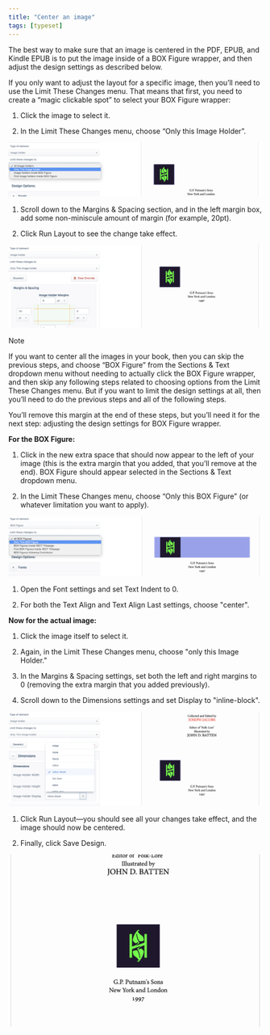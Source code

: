 ```yaml
---
title: "Center an image"
tags: [typeset]
---
```

 
<html><body><section data-type="chapter" class="hsecchapter" data-hederis-type="hsecchapter" id="center-an-image" data-pi-attrs="id: center-an-image; data-tags: typeset;" role="doc-chapter" data-tags="typeset" data-author-name=" " data-book-title=" " title="Center an image"><p class="hblkp" data-hederis-type="hblkp" id="pQZkgjjFR">The best way to make sure that an image is centered in the PDF, EPUB, and Kindle EPUB is to put the image inside of a BOX Figure wrapper, and then adjust the design settings as described below.</p><p class="hblkp" data-hederis-type="hblkp" id="pzCrT4c5c">If you only want to adjust the layout for a specific image, then you&#8217;ll need to use the Limit These Changes menu. That means that first, you need to create a &#8220;magic clickable spot&#8221; to select your BOX Figure wrapper:</p><ol class="hwprnumlist" data-hederis-type="hwprnumlist" id="pYkE7Yedg"><li class="hblkoli" data-hederis-type="hblkoli" id="lisxftrvO8"><p class="hblkoli" data-hederis-type="hblklip" id="pHoKA5teS">Click the image to select it.</p></li><li class="hblkoli" data-hederis-type="hblkoli" id="liDaM5pSg5"><p class="hblkoli" data-hederis-type="hblklip" id="phhJpA1gz">In the Limit These Changes menu, choose &#8220;Only this Image Holder&#8221;.</p></li></ol><img data-hederis-type="hblkimg" class="hblkimg" id="pfIZReIcX" src="/images/centerimg1.png" data-img-src="/images/centerimg1.png"/><ol class="hwprnumlist" data-hederis-type="hwprnumlist" id="pz8tqOJDX"><li class="hblkoli" data-hederis-type="hblkoli" id="li9JaCVwQo"><p class="hblkoli" data-hederis-type="hblklip" id="pzJ7leA5x">Scroll down to the Margins &amp; Spacing section, and in the left margin box, add some non-miniscule amount of margin (for example, 20pt).</p></li><li class="hblkoli" data-hederis-type="hblkoli" id="likDBgflg8"><p class="hblkoli" data-hederis-type="hblklip" id="pTgdg5GaQ">Click Run Layout to see the change take effect.</p></li></ol><img data-hederis-type="hblkimg" class="hblkimg" id="pohNc17NF" src="/images/centerimg2.png" data-img-src="/images/centerimg2.png"/><div class="hwprbox box" data-hederis-type="hwprbox" id="poZK2nlB1" data-type="sidebar"><p class="hblktype" data-hederis-type="hblktype" id="pvjRwigNE">Note</p><p class="hblkp" data-hederis-type="hblkp" id="povLecITf">If you want to center all the images in your book, then you can skip the previous steps, and choose &#8220;BOX Figure&#8221; from the Sections &amp; Text dropdown menu without needing to actually click the BOX Figure wrapper, and then skip any following steps related to choosing options from the Limit These Changes menu. But if you want to limit the design settings at all, then you&#8217;ll need to do the previous steps and all of the following steps.</p></div><p class="hblkp" data-hederis-type="hblkp" id="pnk00hiRl">You&#8217;ll remove this margin at the end of these steps, but you&#8217;ll need it for the next step: adjusting the design settings for BOX Figure wrapper.</p><p class="hblkp" data-hederis-type="hblkp" id="pg2cZoEmE"><strong data-hederis-type="hspanstrong" id="p4a6nGOWE">For the BOX Figure:</strong></p><ol class="hwprnumlist" data-hederis-type="hwprnumlist" id="pmaCuVSYG"><li class="hblkoli" data-hederis-type="hblkoli" id="livjh3hjQW"><p class="hblkoli" data-hederis-type="hblklip" id="pW3meWPZ1">Click in the new extra space that should now appear to the left of your image (this is the extra margin that you added, that you&#8217;ll remove at the end). BOX Figure should appear selected in the Sections &amp; Text dropdown menu.</p></li><li class="hblkoli" data-hederis-type="hblkoli" id="liSMMnreKL"><p class="hblkoli" data-hederis-type="hblklip" id="pt79th8aH">In the Limit These Changes menu, choose &#8220;Only this BOX Figure&#8221; (or whatever limitation you want to apply).</p></li></ol><img data-hederis-type="hblkimg" class="hblkimg" id="pqY1zvXX6" src="/images/centerimg3.png" data-img-src="/images/centerimg3.png"/><ol class="hwprnumlist" data-hederis-type="hwprnumlist" id="pOiRRuBTR"><li class="hblkoli" data-hederis-type="hblkoli" id="liIq8Z436P"><p class="hblkoli" data-hederis-type="hblklip" id="pNIDXjAld">Open the Font settings and set Text Indent to 0.</p></li><li class="hblkoli" data-hederis-type="hblkoli" id="liaSIRfCIY"><p class="hblkoli" data-hederis-type="hblklip" id="pXqjb1XhW">For both the Text Align and Text Align Last settings, choose "center".</p></li></ol><p class="hblkp" data-hederis-type="hblkp" id="pxnrkVLrI"><strong class="hspanstrong" data-hederis-type="hspanstrong" id="phsfFLyHr">Now for the actual image:</strong></p><ol class="hwprnumlist" data-hederis-type="hwprnumlist" id="pP085jFNS"><li class="hblkoli" data-hederis-type="hblkoli" id="liWQuOXLld"><p class="hblkoli" data-hederis-type="hblklip" id="pw0wzhXTG">Click the image itself to select it.</p></li><li class="hblkoli" data-hederis-type="hblkoli" id="linYOagyNy"><p class="hblkoli" data-hederis-type="hblklip" id="psNvPrZpw">Again, in the Limit These Changes menu, choose "only this Image Holder."</p></li><li class="hblkoli" data-hederis-type="hblkoli" id="lijvC2zTz2"><p class="hblkoli" data-hederis-type="hblklip" id="pFtkiXl6m">In the Margins &amp; Spacing settings, set both the left and right margins to 0 (removing the extra margin that you added previously).</p></li><li class="hblkoli" data-hederis-type="hblkoli" id="li5NLCaUIn"><p class="hblkoli" data-hederis-type="hblklip" id="pNaHS6aJZ">Scroll down to the Dimensions settings and set Display to "inline-block".</p></li></ol><img data-hederis-type="hblkimg" class="hblkimg" id="p8kWkh0uA" src="/images/centerimg4.png" data-img-src="/images/centerimg4.png"/><ol class="hwprnumlist" data-hederis-type="hwprnumlist" id="pvv85hBou"><li class="hblkoli" data-hederis-type="hblkoli" id="life09HdSq"><p class="hblkoli" data-hederis-type="hblklip" id="pN5c3PkqX">Click Run Layout&#8212;you should see all your changes take effect, and the image should now be centered.</p></li><li class="hblkoli" data-hederis-type="hblkoli" id="liNr7wYzrg"><p class="hblkoli" data-hederis-type="hblklip" id="poNmi3zkq">Finally, click Save Design.</p></li></ol><img data-hederis-type="hblkimg" class="hblkimg" id="pLsuo04NO" src="/images/centerimg5.png" data-img-src="/images/centerimg5.png"/></section></body></html>
